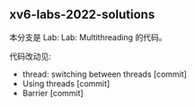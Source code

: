 ## xv6-labs-2022-solutions

本分支是 Lab: Lab: Multithreading 的代码。

代码改动见:
 - thread: switching between threads [commit]
 - Using threads [commit]
 - Barrier [commit]